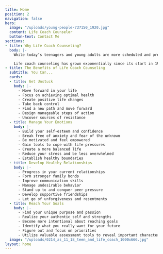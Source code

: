 ```yaml
---
title: Home
position: 2
navigation: false
hero:
  image: "/uploads/young-people-737150_1920.jpg"
  content: Life Coach Counselor
  button-text: Contact Me
sections:
- title: Why Life Coach Counseling?
  body: |-
    While today’s teenagers and young adults are more scheduled and pressured than ever, they are also coming of age in a world where setting aside time to teach and foster healthy human connections, creativity and self-knowledge has become more difficult to achieve. Life coach counseling guides teenagers and young adults to make positive changes so they can reach their fullest potential and gain the life they want.

    Life coach counseling has grown exponentially since its start in 1992 because it works so well and generates valuable and enjoyable life changing results.
- title: The Benefits of Life Coach Counseling
  subtitle: You Can...
  cards:
  - title: Get Unstuck
    body: |-
      - Move forward in your life
      - Focus on achieving optimal health
      - Create positive life changes
      - Take back control
      - Find a new path and move forward
      - Design manageable steps of action
      - Uncover sources of resistance
  - title: Manage Your Emotions
    body: |-
      - Build your self-esteem and confidence
      - Break free of anxiety and fear of the unknown
      - Be motivated and feel empowered
      - Gain tools to cope with life pressures
      - Create a more balanced life
      - Reduce your stress and be less overwhelmed
      - Establish healthy boundaries
  - title: Develop Healthy Relationships
    body: |-
      - Progress in your current relationships
      - Form stronger family bonds
      - Improve communication skills
      - Manage undesirable behavior
      - Stand up to and conquer peer pressure
      - Develop supportive friendships
      - Let go of unforgiveness and resentments
  - title: Reach Your Goals
    body: |-
      - Find your unique purpose and passion
      - Realize your authentic self and strengths
      - Become more intentional about reaching goals
      - Identify what you really want for your future
      - Figure out and focus on priorities
      - Utilize valuable assessment tools to reveal important characteristics about yourself
  image: "/uploads/0214_as_11_18_teen_and_life_coach_1000x666.jpg"
layout: home
---
```


